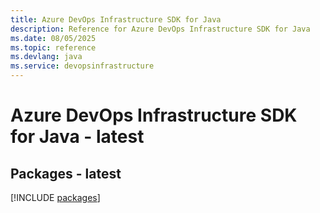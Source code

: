 ```yaml
---
title: Azure DevOps Infrastructure SDK for Java
description: Reference for Azure DevOps Infrastructure SDK for Java
ms.date: 08/05/2025
ms.topic: reference
ms.devlang: java
ms.service: devopsinfrastructure
---
```

# Azure DevOps Infrastructure SDK for Java - latest
## Packages - latest
[!INCLUDE [packages](devops-infrastructure-index.md)]